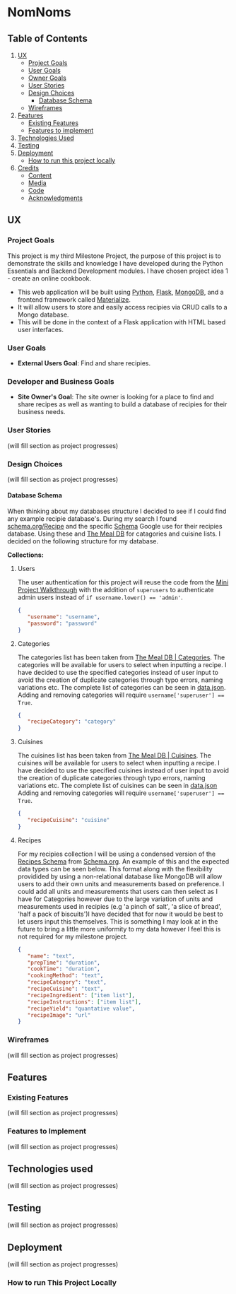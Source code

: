 # NomNoms

## Table of Contents

   1. [UX](#ux)
      - [Project Goals](#project-goals)
      - [User Goals](#user-goals)
      - [Owner Goals](#owner-goals)
      - [User Stories](#user-stories)
      - [Design Choices](#design-choices)
         - [Database Schema](#database-schema)
      - [Wireframes](#wireframes)
   2. [Features](#features)
      - [Existing Features](#existing-features)
      - [Features to implement](#features-to-impliment)
   3. [Technologies Used](#technologies-used)
   4. [Testing](#testing)
   5. [Deployment](#deployment)
      - [How to run this project locally](#how-to-run-this-project-locally)
   6. [Credits](#credits)
      - [Content](#content)
      - [Media](#media)
      - [Code](#code)
      - [Acknowledgments](#acknowledgements)

## UX

### Project Goals

   This project is my third Milestone Project, the purpose of this project is to demonstrate the skills and knowledge I have developed during the Python Essentials and Backend Development modules. I have chosen project idea 1 - create an online cookbook.

   - This web application will be built using [Python](https://www.python.org/), [Flask](https://flask.palletsprojects.com/en/2.0.x/), [MongoDB](https://www.mongodb.com/), and a frontend framework called [Materialize](https://materializecss.com/).  
   - It  will allow users to store and easily access recipies via CRUD calls to a Mongo database.
   - This will be done in the context of a Flask application with HTML based user interfaces.

### User Goals

- __External Users Goal__: Find and share recipies.

### Developer and Business Goals

- __Site Owner's Goal__: The site owner is looking for a place to find and share recipes as well as      wanting to build a database of recipies for their business needs.

### User Stories

(will fill section as project progresses)

### Design Choices

(will fill section as project progresses)

#### Database Schema

When thinking about my databases structure I decided to see if I could find any example recipie database's. During my search I found [schema.org/Recipe](https://schema.org/Recipe) and the specific [Schema](https://developers.google.com/search/docs/advanced/structured-data/recipe) Google use for their recipies database. Using these and [The Meal DB](https://www.themealdb.com/) for catagories and cuisine lists. I decided on the following structure for my database.

__Collections:__ 
1. Users

   The user authentication for this project will reuse the code from the [Mini Project Walkthrough](https://github.com/Tiff-C/task-master) with the addition of `superusers` to authenticate admin users instead of `if username.lower() == 'admin'`.

   ```JSON
   {
      "username": "username",
      "password": "password"
   }
   ```

2. Categories

   The categories list has been taken from [The Meal DB | Categories](https://www.themealdb.com/api/json/v1/1/list.php?c=list). The categories will be available for users to select when inputting a recipe. I have decided to use the specified categories instead of user input to avoid the creation of duplicate categories through typo errors, naming variations etc. The complete list of categories can be seen in [data.json](data.json). Adding and removing categories will require `username['superuser'] == True`.

   ```JSON
   {
      "recipeCategory": "category"
   }
   ```

3. Cuisines

   The cuisines list has been taken from [The Meal DB | Cuisines](www.themealdb.com/api/json/v1/1/list.php?a=list). The cuisines will be available for users to select when inputting a recipe. I have decided to use the specified cuisines instead of user input to avoid the creation of duplicate categories through typo errors, naming variations etc. The complete list of cuisines can be seen in [data.json](data.json) Adding and removing categories will require `username['superuser'] == True`.

   ```JSON
   {
      "recipeCuisine": "cuisine"
   }
   ```

4. Recipes

   For my recipies collection I will be using a condensed version of the [Recipes Schema](https://schema.org/Recipe) from [Schema.org](https://schema.org/). An example of this and the expected data types can be seen below. 
   This format along with the flexibility providided by using a non-relational database like MongoDB will allow users to add their own units and measurements based on preference. I could add all units and measurements that users can then select as I have for Categories however due to the large variation of units and measurements used in recipies (e.g 'a pinch of salt', 'a slice of bread', 'half a pack of biscuits')I have decided that for now it would be best to let users input this themselves. This is something I may look at in the future to bring a little more uniformity to my data however I feel this is not required for my milestone project.

   ```JSON
   {
      "name": "text",
      "prepTime": "duration",
      "cookTime": "duration",
      "cookingMethod": "text",
      "recipeCategory": "text",
      "recipeCuisine": "text",
      "recipeIngredient": ["item list"],
      "recipeInstructions": ["item list"],
      "recipeYield": "quantative value",
      "recipeImage": "url"
   }
   ```


### Wireframes

(will fill section as project progresses)

## Features

### Existing Features

(will fill section as project progresses)

### Features to Implement

(will fill section as project progresses)

## Technologies used

(will fill section as project progresses)

## Testing

(will fill section as project progresses)

## Deployment

(will fill section as project progresses)

### How to run This Project Locally

